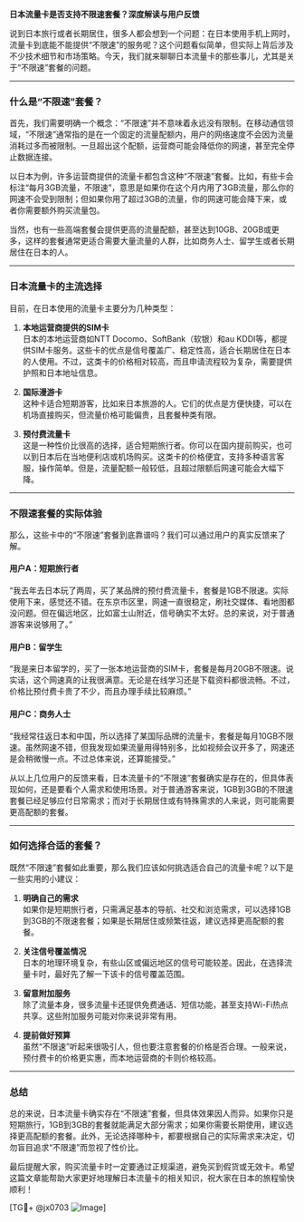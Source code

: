 **日本流量卡是否支持不限速套餐？深度解读与用户反馈**

说到日本旅行或者长期居住，很多人都会想到一个问题：在日本使用手机上网时，流量卡到底能不能提供“不限速”的服务呢？这个问题看似简单，但实际上背后涉及不少技术细节和市场策略。今天，我们就来聊聊日本流量卡的那些事儿，尤其是关于“不限速”套餐的问题。

---

### 什么是“不限速”套餐？

首先，我们需要明确一个概念：“不限速”并不意味着永远没有限制。在移动通信领域，“不限速”通常指的是在一个固定的流量配额内，用户的网络速度不会因为流量消耗过多而被限制。一旦超出这个配额，运营商可能会降低你的网速，甚至完全停止数据连接。

以日本为例，许多运营商提供的流量卡都包含这种“不限速”套餐。比如，有些卡会标注“每月3GB流量，不限速”，意思是如果你在这个月内用了3GB流量，那么你的网速不会受到限制；但如果你用了超过3GB的流量，你的网速可能会降下来，或者你需要额外购买流量包。

当然，也有一些高端套餐会提供更高的流量配额，甚至达到10GB、20GB或更多，这样的套餐通常更适合需要大量流量的人群，比如商务人士、留学生或者长期居住在日本的人。

---

### 日本流量卡的主流选择

目前，在日本使用的流量卡主要分为几种类型：

1. **本地运营商提供的SIM卡**  
   日本的本地运营商如NTT Docomo、SoftBank（软银）和au KDDI等，都提供SIM卡服务。这些卡的优点是信号覆盖广、稳定性高，适合长期居住在日本的人使用。不过，这类卡的价格相对较高，而且申请流程较为复杂，需要提供护照和日本地址信息。

2. **国际漫游卡**  
   这种卡适合短期游客，比如来日本旅游的人。它们的优点是方便快捷，可以在机场直接购买，但流量价格可能偏贵，且套餐种类有限。

3. **预付费流量卡**  
   这是一种性价比很高的选择，适合短期旅行者。你可以在国内提前购买，也可以到日本后在当地便利店或机场购买。这类卡的价格便宜，支持多种语言客服，操作简单。但是，流量配额一般较低，且超过限额后网速可能会大幅下降。

---

### 不限速套餐的实际体验

那么，这些卡中的“不限速”套餐到底靠谱吗？我们可以通过用户的真实反馈来了解。

#### 用户A：短期旅行者  
“我去年去日本玩了两周，买了某品牌的预付费流量卡，套餐是1GB不限速。实际使用下来，感觉还不错。在东京市区里，网速一直很稳定，刷社交媒体、看地图都没问题。但在偏远地区，比如富士山附近，信号确实不太好。总的来说，对于普通游客来说够用了。”

#### 用户B：留学生  
“我是来日本留学的，买了一张本地运营商的SIM卡，套餐是每月20GB不限速。说实话，这个网速真的让我很满意。无论是在线学习还是下载资料都很流畅。不过，价格比预付费卡贵了不少，而且办理手续比较麻烦。”

#### 用户C：商务人士  
“我经常往返日本和中国，所以选择了某国际品牌的流量卡，套餐是每月10GB不限速。虽然网速不错，但我发现如果流量用得特别多，比如视频会议开多了，网速还是会稍微慢一点。不过总体来说，还算能接受。”

从以上几位用户的反馈来看，日本流量卡的“不限速”套餐确实是存在的，但具体表现如何，还是要看个人需求和使用场景。对于普通游客来说，1GB到3GB的不限速套餐已经足够应付日常需求；而对于长期居住或有特殊需求的人来说，则可能需要更高配额的套餐。

---

### 如何选择合适的套餐？

既然“不限速”套餐如此重要，那么我们应该如何挑选适合自己的流量卡呢？以下是一些实用的小建议：

1. **明确自己的需求**  
   如果你是短期旅行者，只需满足基本的导航、社交和浏览需求，可以选择1GB到3GB的不限速套餐；如果是长期居住或频繁往返，建议选择更高配额的套餐。

2. **关注信号覆盖情况**  
   日本的地理环境复杂，有些山区或偏远地区的信号可能较差。因此，在选择流量卡时，最好先了解一下该卡的信号覆盖范围。

3. **留意附加服务**  
   除了流量本身，很多流量卡还提供免费通话、短信功能，甚至支持Wi-Fi热点共享。这些附加服务可能对你来说非常有用。

4. **提前做好预算**  
   虽然“不限速”听起来很吸引人，但也要注意套餐的价格是否合理。一般来说，预付费卡的价格更实惠，而本地运营商的卡则价格较高。

---

### 总结

总的来说，日本流量卡确实存在“不限速”套餐，但具体效果因人而异。如果你只是短期旅行，1GB到3GB的套餐就能满足大部分需求；如果你需要长期使用，建议选择更高配额的套餐。此外，无论选择哪种卡，都要根据自己的实际需求来决定，切勿盲目追求“不限速”而忽视了性价比。

最后提醒大家，购买流量卡时一定要通过正规渠道，避免买到假货或无效卡。希望这篇文章能帮助大家更好地理解日本流量卡的相关知识，祝大家在日本的旅程愉快顺利！

[TG💪+ @jx0703 ![Image](https://github.com/user-attachments/assets/dbca1d08-cadb-493c-b0ec-ad6f7a83f270)]